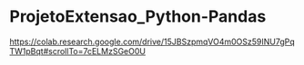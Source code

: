 # ProjetoExtensao_Python-Pandas
https://colab.research.google.com/drive/15JBSzpmqVO4m0OSz59INU7gPqTW1pBqt#scrollTo=7cELMzSGeO0U
